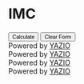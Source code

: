 # IMC
<div id="app"></div>

<input type="button" style="font-size: 8pt" value="Calculate" onclick="calculateBMI()" name="button">
<input type="reset" style="font-size: 8pt" value="Clear Form">
</form>
</body>
</html>

<div class="yz-widget" data-calculator-type="bmi" data-language="pt" data-unit-system="metric" data-background-color="#EEEEEE" data-text-color="#212121" data-primary-color="#03A9F4" data-alternate-background-color="#FFFFFF" data-alternate-text-color="#FFFFFF" data-secondary-color="#FFC107"><span class="yz-copyright">Powered by <a href="https://www.yazio.com/pt/calculadora-imc">YAZIO</a></span></div>
<script src="https://widget.yazio.com/calculator.js" async></script>
<div class="yz-widget" data-calculator-type="daily_need" data-language="pt" data-unit-system="metric" data-background-color="#EEEEEE" data-text-color="#212121" data-primary-color="#03A9F4" data-alternate-background-color="#FFFFFF" data-alternate-text-color="#FFFFFF" data-secondary-color="#FFC107"><span class="yz-copyright">Powered by <a href="https://www.yazio.com/pt/calculadora-calorias-diarias">YAZIO</a></span></div>
<script src="https://widget.yazio.com/calculator.js" async></script>
<div class="yz-widget" data-calculator-type="calories_burned" data-language="pt" data-unit-system="metric" data-background-color="#EEEEEE" data-text-color="#212121" data-primary-color="#03A9F4" data-alternate-background-color="#FFFFFF" data-alternate-text-color="#FFFFFF" data-secondary-color="#FFC107"><span class="yz-copyright">Powered by <a href="https://www.yazio.com/pt/calculadora-gasto-calorico">YAZIO</a></span></div>
<script src="https://widget.yazio.com/calculator.js" async></script>
<div class="yz-widget" data-calculator-type="ideal_weight" data-language="pt" data-unit-system="metric" data-background-color="#EEEEEE" data-text-color="#212121" data-primary-color="#03A9F4" data-alternate-background-color="#FFFFFF" data-alternate-text-color="#FFFFFF" data-secondary-color="#FFC107"><span class="yz-copyright">Powered by <a href="https://www.yazio.com/pt/calculadora-peso-ideal">YAZIO</a></span></div>
<script src="https://widget.yazio.com/calculator.js" async></script>
